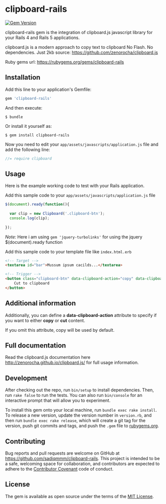 # clipboard-rails
[![Gem Version](https://badge.fury.io/rb/clipboard-rails.svg)](http://badge.fury.io/rb/clipboard-rails)

clipboard-rails gem is the integration of clipboard.js javascript library for your Rails 4 and Rails 5 applications.

clipboard.js is a modern approach to copy text to clipboard No Flash. No dependencies. Just 2kb
source: https://github.com/zenorocha/clipboard.js

Ruby gems url: https://rubygems.org/gems/clipboard-rails

## Installation

Add this line to your application's Gemfile:

```ruby
gem 'clipboard-rails'
```

And then execute:

    $ bundle

Or install it yourself as:

    $ gem install clipboard-rails

Now you need to edit your `app/assets/javascripts/application.js` file and add the following line:
``` javascript
//= require clipboard
```

## Usage

Here is the example working code to test with your Rails application.

Add this sample code to your `app/assets/javascripts/application.js` file

``` javascript
$(document).ready(function(){  
  
  var clip = new Clipboard('.clipboard-btn');
  console.log(clip);
	
});
```

*Note:* Here i am using `gem 'jquery-turbolinks'` for using the jquery $(document).ready function 

Add this sample code to your template file like `index.html.erb`

``` html
<!-- Target -->
<textarea id="bar">Mussum ipsum cacilds...</textarea>

<!-- Trigger -->
<button class="clipboard-btn" data-clipboard-action="copy" data-clipboard-target="#bar">
    Cut to clipboard
</button>
```
## Additional information

Additionally, you can define a **data-clipboard-action** attribute to specify if you want to either **copy** or **cut** content.

If you omit this attribute, copy will be used by default.

## Full documentation 

Read the clipboard.js documentation here http://zenorocha.github.io/clipboard.js/ for full usage information.

## Development

After checking out the repo, run `bin/setup` to install dependencies. Then, run `rake false` to run the tests. You can also run `bin/console` for an interactive prompt that will allow you to experiment.

To install this gem onto your local machine, run `bundle exec rake install`. To release a new version, update the version number in `version.rb`, and then run `bundle exec rake release`, which will create a git tag for the version, push git commits and tags, and push the `.gem` file to [rubygems.org](https://rubygems.org).

## Contributing

Bug reports and pull requests are welcome on GitHub at https://github.com/sadiqmmm/clipboard-rails. This project is intended to be a safe, welcoming space for collaboration, and contributors are expected to adhere to the [Contributor Covenant](http://contributor-covenant.org) code of conduct.


## License

The gem is available as open source under the terms of the [MIT License](http://opensource.org/licenses/MIT).


